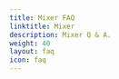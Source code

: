 ```yaml
---
title: Mixer FAQ
linktitle: Mixer
description: Mixer Q & A.
weight: 40
layout: faq
icon: faq
---
```

